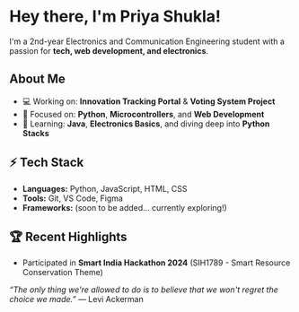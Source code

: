# Hey there, I'm Priya Shukla!

I'm a 2nd-year Electronics and Communication Engineering student with a passion for **tech, web development, and electronics**.

##  About Me
- 💻 Working on: **Innovation Tracking Portal** & **Voting System Project**
- 🎯 Focused on: **Python**, **Microcontrollers**, and **Web Development**
- 🌱 Learning: **Java**, **Electronics Basics**, and diving deep into **Python Stacks**

## ⚡ Tech Stack
- **Languages:** Python, JavaScript, HTML, CSS
- **Tools:** Git, VS Code, Figma
- **Frameworks:** (soon to be added... currently exploring!)

## 🏆 Recent Highlights
- Participated in **Smart India Hackathon 2024** (SIH1789 - Smart Resource Conservation Theme)
  

*“The only thing we're allowed to do is to believe that we won't regret the choice we made.”* — Levi Ackerman



<!---
Dazai-02/Dazai-02 is a ✨ special ✨ repository because its `README.md` (this file) appears on your GitHub profile.
You can click the Preview link to take a look at your changes.
--->
